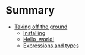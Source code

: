 # Summary

- [Taking off the ground](1-taking-off-the-ground.md)
    - [Installing](1-1-installing.md)
    - [Hello, world!](1-2-hello-world.md)
    - [Expressions and types](1-3-expressions-and-types.md)
